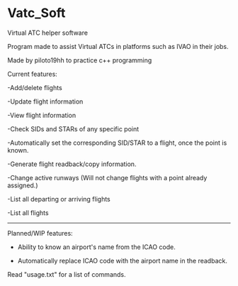 # Vatc_Soft
Virtual ATC helper software

Program made to assist Virtual ATCs in platforms such as IVAO in their jobs.

Made by piloto19hh to practice c++ programming


Current features:

-Add/delete flights

-Update flight information

-View flight information

-Check SIDs and STARs of any specific point

-Automatically set the corresponding SID/STAR to a flight, once the point is known.

-Generate flight readback/copy information.

-Change active runways (Will not change flights with a point already assigned.)

-List all departing or arriving flights

-List all flights

--------------------

Planned/WIP features:

- Ability to know an airport's name from the ICAO code.

- Automatically replace ICAO code with the airport name in the readback.

Read "usage.txt" for a list of commands.
